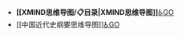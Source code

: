 - **[[XMIND思维导图/📋目录|XMIND思维导图]]**[♿GO](./XMIND思维导图/📋目录.md)
- [[中国近代史纲要思维导图]][♿GO](./中国近代史纲要思维导图.md.md)
